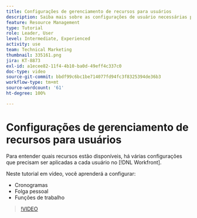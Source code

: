 ```yaml
---
title: Configurações de gerenciamento de recursos para usuários
description: Saiba mais sobre as configurações de usuário necessárias para usar corretamente as ferramentas de gerenciamento de recursos.
feature: Resource Management
type: Tutorial
role: Leader, User
level: Intermediate, Experienced
activity: use
team: Technical Marketing
thumbnail: 335161.png
jira: KT-8873
exl-id: a1ecee82-11f4-4b10-ba0d-49eff4c337c0
doc-type: video
source-git-commit: bbdf99c6bc1be714077fd94fc3f8325394de36b3
workflow-type: tm+mt
source-wordcount: '61'
ht-degree: 100%

---
```


# Configurações de gerenciamento de recursos para usuários

Para entender quais recursos estão disponíveis, há várias configurações que precisam ser aplicadas a cada usuário no [!DNL Workfront].

Neste tutorial em vídeo, você aprenderá a configurar:

* Cronogramas
* Folga pessoal
* Funções de trabalho

>[!VIDEO](https://video.tv.adobe.com/v/335161/?quality=12&learn=on&enablevpops=1)
